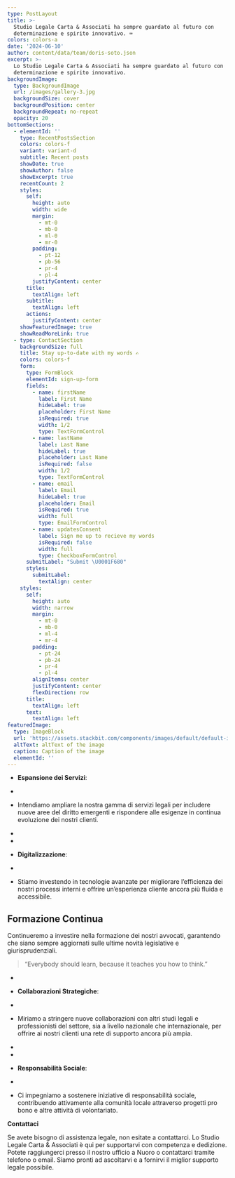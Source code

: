 ```yaml
---
type: PostLayout
title: >-
  Studio Legale Carta & Associati ha sempre guardato al futuro con
  determinazione e spirito innovativo. ⌨️
colors: colors-a
date: '2024-06-10'
author: content/data/team/doris-soto.json
excerpt: >-
  Lo Studio Legale Carta & Associati ha sempre guardato al futuro con
  determinazione e spirito innovativo.
backgroundImage:
  type: BackgroundImage
  url: /images/gallery-3.jpg
  backgroundSize: cover
  backgroundPosition: center
  backgroundRepeat: no-repeat
  opacity: 20
bottomSections:
  - elementId: ''
    type: RecentPostsSection
    colors: colors-f
    variant: variant-d
    subtitle: Recent posts
    showDate: true
    showAuthor: false
    showExcerpt: true
    recentCount: 2
    styles:
      self:
        height: auto
        width: wide
        margin:
          - mt-0
          - mb-0
          - ml-0
          - mr-0
        padding:
          - pt-12
          - pb-56
          - pr-4
          - pl-4
        justifyContent: center
      title:
        textAlign: left
      subtitle:
        textAlign: left
      actions:
        justifyContent: center
    showFeaturedImage: true
    showReadMoreLink: true
  - type: ContactSection
    backgroundSize: full
    title: Stay up-to-date with my words ✍️
    colors: colors-f
    form:
      type: FormBlock
      elementId: sign-up-form
      fields:
        - name: firstName
          label: First Name
          hideLabel: true
          placeholder: First Name
          isRequired: true
          width: 1/2
          type: TextFormControl
        - name: lastName
          label: Last Name
          hideLabel: true
          placeholder: Last Name
          isRequired: false
          width: 1/2
          type: TextFormControl
        - name: email
          label: Email
          hideLabel: true
          placeholder: Email
          isRequired: true
          width: full
          type: EmailFormControl
        - name: updatesConsent
          label: Sign me up to recieve my words
          isRequired: false
          width: full
          type: CheckboxFormControl
      submitLabel: "Submit \U0001F680"
      styles:
        submitLabel:
          textAlign: center
    styles:
      self:
        height: auto
        width: narrow
        margin:
          - mt-0
          - mb-0
          - ml-4
          - mr-4
        padding:
          - pt-24
          - pb-24
          - pr-4
          - pl-4
        alignItems: center
        justifyContent: center
        flexDirection: row
      title:
        textAlign: left
      text:
        textAlign: left
featuredImage:
  type: ImageBlock
  url: 'https://assets.stackbit.com/components/images/default/default-image.png'
  altText: altText of the image
  caption: Caption of the image
  elementId: ''
---
```

*   **Espansione dei Servizi**: 

*

*   Intendiamo ampliare la nostra gamma di servizi legali per includere nuove aree del diritto emergenti e rispondere alle esigenze in continua evoluzione dei nostri clienti.

*

*

*   **Digitalizzazione**: 

*

*   Stiamo investendo in tecnologie avanzate per migliorare l’efficienza dei nostri processi interni e offrire un’esperienza cliente ancora più fluida e accessibile.





## Formazione Continua


Continueremo a investire nella formazione dei nostri avvocati, garantendo che siano sempre aggiornati sulle ultime novità legislative e giurisprudenziali.



> “Everybody should learn, because it teaches you how to think.”

*

*   **Collaborazioni Strategiche**: 

*

*   Miriamo a stringere nuove collaborazioni con altri studi legali e professionisti del settore, sia a livello nazionale che internazionale, per offrire ai nostri clienti una rete di supporto ancora più ampia.

*

*

*   **Responsabilità Sociale**: 

*

*   Ci impegniamo a sostenere iniziative di responsabilità sociale, contribuendo attivamente alla comunità locale attraverso progetti pro bono e altre attività di volontariato.



**Contattaci**

Se avete bisogno di assistenza legale, non esitate a contattarci. Lo Studio Legale Carta & Associati è qui per supportarvi con competenza e dedizione. Potete raggiungerci presso il nostro ufficio a Nuoro o contattarci tramite telefono o email. Siamo pronti ad ascoltarvi e a fornirvi il miglior supporto legale possibile.



